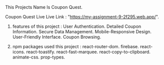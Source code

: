 This Projects Name Is Coupon Quest.

Coupon Quest Live Live Link : "https://my-assignment-9-2f295.web.app/".

1. features of this project :
        User Authentication.
        Detailed Coupon Information.
        Secure Data Management.
        Mobile-Responsive Design.
        User-Friendly Interface.
        Coupon Browsing.

2.  npm packages used this project :
        react-router-dom.
        firebase.
        react-icons.
        react-toastify.
        react-fast-marquee.
        react-copy-to-clipboard.
        animate-css.
        prop-types.


